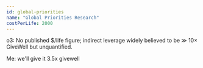 ```yaml
---
id: global-priorities
name: "Global Priorities Research"
costPerLife: 2000
--- 
```


o3: No published $/life figure; indirect leverage widely believed to be ≫ 10× GiveWell but unquantified.

Me: we'll give it 3.5x givewell

